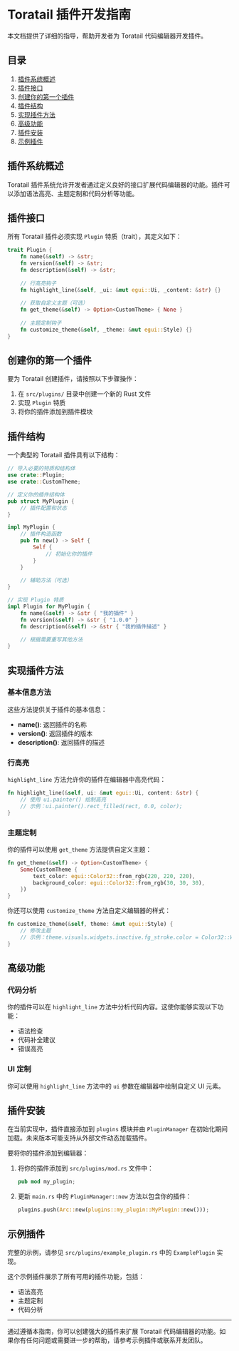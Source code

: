 # Toratail 插件开发指南

本文档提供了详细的指导，帮助开发者为 Toratail 代码编辑器开发插件。

## 目录
1. [插件系统概述](#插件系统概述)
2. [插件接口](#插件接口)
3. [创建你的第一个插件](#创建你的第一个插件)
4. [插件结构](#插件结构)
5. [实现插件方法](#实现插件方法)
6. [高级功能](#高级功能)
7. [插件安装](#插件安装)
8. [示例插件](#示例插件)

## 插件系统概述

Toratail 插件系统允许开发者通过定义良好的接口扩展代码编辑器的功能。插件可以添加语法高亮、主题定制和代码分析等功能。

## 插件接口

所有 Toratail 插件必须实现 `Plugin` 特质（trait），其定义如下：

```rust
trait Plugin {
    fn name(&self) -> &str;
    fn version(&self) -> &str;
    fn description(&self) -> &str;
    
    // 行高亮钩子
    fn highlight_line(&self, _ui: &mut egui::Ui, _content: &str) {}
    
    // 获取自定义主题（可选）
    fn get_theme(&self) -> Option<CustomTheme> { None }
    
    // 主题定制钩子
    fn customize_theme(&self, _theme: &mut egui::Style) {}
}
```

## 创建你的第一个插件

要为 Toratail 创建插件，请按照以下步骤操作：

1. 在 `src/plugins/` 目录中创建一个新的 Rust 文件
2. 实现 `Plugin` 特质
3. 将你的插件添加到插件模块

## 插件结构

一个典型的 Toratail 插件具有以下结构：

```rust
// 导入必要的特质和结构体
use crate::Plugin;
use crate::CustomTheme;

// 定义你的插件结构体
pub struct MyPlugin {
    // 插件配置和状态
}

impl MyPlugin {
    // 插件构造函数
    pub fn new() -> Self {
        Self {
            // 初始化你的插件
        }
    }
    
    // 辅助方法（可选）
}

// 实现 Plugin 特质
impl Plugin for MyPlugin {
    fn name(&self) -> &str { "我的插件" }
    fn version(&self) -> &str { "1.0.0" }
    fn description(&self) -> &str { "我的插件描述" }
    
    // 根据需要重写其他方法
}
```

## 实现插件方法

### 基本信息方法

这些方法提供关于插件的基本信息：

- **name()**: 返回插件的名称
- **version()**: 返回插件的版本
- **description()**: 返回插件的描述

### 行高亮

`highlight_line` 方法允许你的插件在编辑器中高亮代码：

```rust
fn highlight_line(&self, ui: &mut egui::Ui, content: &str) {
    // 使用 ui.painter() 绘制高亮
    // 示例：ui.painter().rect_filled(rect, 0.0, color);
}
```

### 主题定制

你的插件可以使用 `get_theme` 方法提供自定义主题：

```rust
fn get_theme(&self) -> Option<CustomTheme> {
    Some(CustomTheme {
        text_color: egui::Color32::from_rgb(220, 220, 220),
        background_color: egui::Color32::from_rgb(30, 30, 30),
    })
}
```

你还可以使用 `customize_theme` 方法自定义编辑器的样式：

```rust
fn customize_theme(&self, theme: &mut egui::Style) {
    // 修改主题
    // 示例：theme.visuals.widgets.inactive.fg_stroke.color = Color32::WHITE;
}
```

## 高级功能

### 代码分析

你的插件可以在 `highlight_line` 方法中分析代码内容。这使你能够实现以下功能：
- 语法检查
- 代码补全建议
- 错误高亮

### UI 定制

你可以使用 `highlight_line` 方法中的 `ui` 参数在编辑器中绘制自定义 UI 元素。

## 插件安装

在当前实现中，插件直接添加到 `plugins` 模块并由 `PluginManager` 在初始化期间加载。未来版本可能支持从外部文件动态加载插件。

要将你的插件添加到编辑器：

1. 将你的插件添加到 `src/plugins/mod.rs` 文件中：
   ```rust
   pub mod my_plugin;
   ```

2. 更新 `main.rs` 中的 `PluginManager::new` 方法以包含你的插件：
   ```rust
   plugins.push(Arc::new(plugins::my_plugin::MyPlugin::new()));
   ```

## 示例插件

完整的示例，请参见 `src/plugins/example_plugin.rs` 中的 `ExamplePlugin` 实现。

这个示例插件展示了所有可用的插件功能，包括：
- 语法高亮
- 主题定制
- 代码分析

---

通过遵循本指南，你可以创建强大的插件来扩展 Toratail 代码编辑器的功能。如果你有任何问题或需要进一步的帮助，请参考示例插件或联系开发团队。